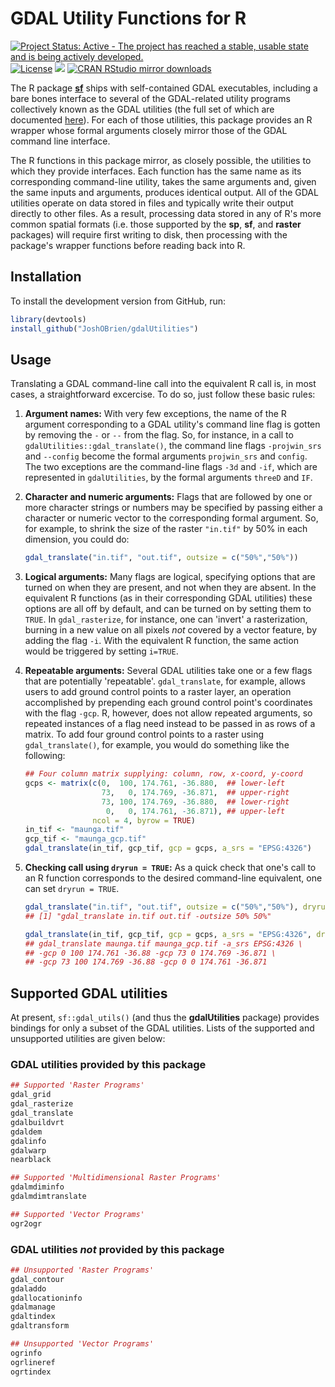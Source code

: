 # GDAL Utility Functions for R

[![Project Status: Active - The project has reached a stable, usable state and is being actively developed.](https://www.repostatus.org/badges/latest/active.svg)](https://www.repostatus.org/)
[![License](https://JoshOBrien.github.io/badges/GPL2+.svg)](https://www.gnu.org/licenses/gpl-2.0.html)
[![](https://www.r-pkg.org/badges/version/gdalUtilities)](https://www.r-pkg.org/pkg/gdalUtilities)
[![CRAN RStudio mirror downloads](https://cranlogs.r-pkg.org/badges/gdalUtilities)](https://www.r-pkg.org/pkg/gdalUtilities)

The R package [**sf**](https://cran.r-project.org/package=sf) ships
with self-contained GDAL executables, including a bare bones interface
to several of the GDAL-related utility programs collectively known as
the GDAL utilities (the full set of which are documented
[here](https://gdal.org/programs/index.html)). For each of those
utilities, this package provides an R wrapper whose formal arguments
closely mirror those of the GDAL command line interface.

The R functions in this package mirror, as closely possible, the
utilities to which they provide interfaces. Each function has the same
name as its corresponding command-line utility, takes the same
arguments and, given the same inputs and arguments, produces identical
output. All of the GDAL utilities operate on data stored in files and
typically write their output directly to other files. As a result,
processing data stored in any of R's more common spatial formats
(i.e. those supported by the **sp**, **sf**, and **raster** packages)
will require first writing to disk, then processing with the package's
wrapper functions before reading back into R.

## Installation

To install the development version from GitHub, run:
```r
library(devtools)
install_github("JoshOBrien/gdalUtilities")
```

## Usage

Translating a GDAL command-line call into the equivalent R call is, in
most cases, a straightforward excercise. To do so, just follow these
basic rules:

1. **Argument names:** With very few exceptions, the name of
   the R argument corresponding to a GDAL utility's command line flag
   is gotten by removing the `-` or `--` from the flag. So, for
   instance, in a call to `gdalUtilities::gdal_translate()`, the
   command line flags `-projwin_srs` and `--config` become the formal
   arguments `projwin_srs` and `config`. The two exceptions are the
   command-line flags `-3d` and `-if`, which are represented in
   `gdalUtilities`, by the formal arguments `threeD` and `IF`.

2. **Character and numeric arguments:** Flags that are followed by one
   or more character strings or numbers may be specified by passing
   either a character or numeric vector to the corresponding formal
   argument. So, for example, to shrink the size of the raster
   `"in.tif"` by 50% in each dimension, you could do:
   ```r
   gdal_translate("in.tif", "out.tif", outsize = c("50%","50%"))
   ```
 
3. **Logical arguments:** Many flags are logical, specifying options
   that are turned on when they are present, and not when they are
   absent. In the equivalent R functions (as in their corresponding
   GDAL utilities) these options are all off by default, and can be
   turned on by setting them to `TRUE`. In `gdal_rasterize`, for
   instance, one can 'invert' a rasterization, burning in a new value
   on all pixels *not* covered by a vector feature, by adding the flag
   `-i`. With the equivalent R function, the same action would be
   triggered by setting `i=TRUE`.
 
4. **Repeatable arguments:** Several GDAL utilities take one or a few
   flags that are potentially 'repeatable'. `gdal_translate`, for
   example, allows users to add ground control points to a raster
   layer, an operation accomplished by prepending each ground control
   point's coordinates with the flag `-gcp`. R, however, does not
   allow repeated arguments, so repeated instances of a flag need
   instead to be passed in as rows of a matrix. To add four ground
   control points to a raster using `gdal_translate()`, for example,
   you would do something like the following:
   
   ```r
   ## Four column matrix supplying: column, row, x-coord, y-coord
   gcps <- matrix(c(0,  100, 174.761, -36.880,  ## lower-left
                    73,   0, 174.769, -36.871,  ## upper-right
                    73, 100, 174.769, -36.880,  ## lower-right
                     0,   0, 174.761, -36.871), ## upper-left
                  ncol = 4, byrow = TRUE)
   in_tif <- "maunga.tif"
   gcp_tif <- "maunga_gcp.tif"
   gdal_translate(in_tif, gcp_tif, gcp = gcps, a_srs = "EPSG:4326")
   ```

5. **Checking call using `dryrun = TRUE`:** As a quick check that
   one's call to an R function corresponds to the desired command-line
   equivalent, one can set `dryrun = TRUE`.

   ```r
   gdal_translate("in.tif", "out.tif", outsize = c("50%","50%"), dryrun = TRUE)
   ## [1] "gdal_translate in.tif out.tif -outsize 50% 50%"
   
   gdal_translate(in_tif, gcp_tif, gcp = gcps, a_srs = "EPSG:4326", dryrun=TRUE)
   ## gdal_translate maunga.tif maunga_gcp.tif -a_srs EPSG:4326 \
   ## -gcp 0 100 174.761 -36.88 -gcp 73 0 174.769 -36.871 \
   ## -gcp 73 100 174.769 -36.88 -gcp 0 0 174.761 -36.871
   ```


## Supported GDAL utilities

At present, `sf::gdal_utils()` (and thus the **gdalUtilities**
package) provides bindings for only a subset of the GDAL
utilities. Lists of the supported and unsupported utilities are given
below:

### GDAL utilities provided by this package
```r
## Supported 'Raster Programs'
gdal_grid
gdal_rasterize
gdal_translate
gdalbuildvrt
gdaldem
gdalinfo
gdalwarp
nearblack

## Supported 'Multidimensional Raster Programs'
gdalmdiminfo
gdalmdimtranslate

## Supported 'Vector Programs'
ogr2ogr
```

### GDAL utilities *not* provided by this package
```r
## Unsupported 'Raster Programs'
gdal_contour
gdaladdo
gdallocationinfo
gdalmanage
gdaltindex
gdaltransform

## Unsupported 'Vector Programs' 
ogrinfo
ogrlineref
ogrtindex
```

